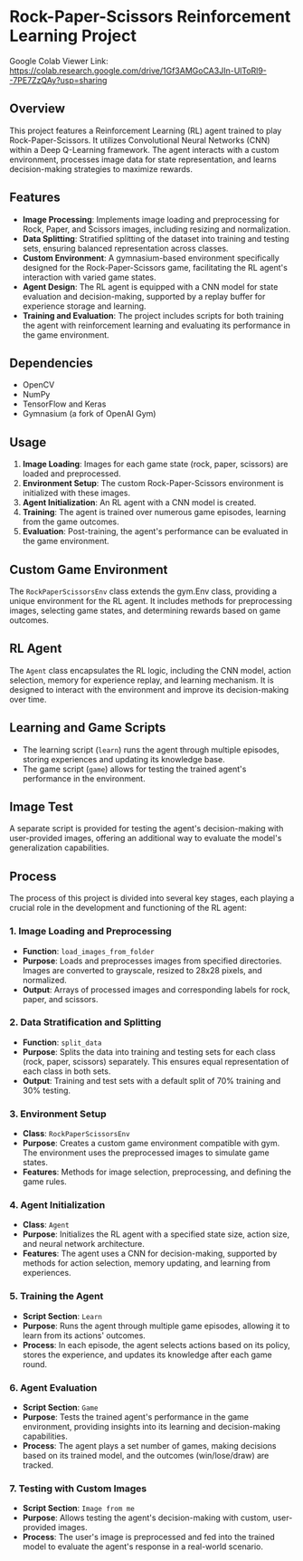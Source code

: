 # Rock-Paper-Scissors Reinforcement Learning Project
Google Colab Viewer Link: https://colab.research.google.com/drive/1Gf3AMGoCA3JIn-UlToRl9--7PE7ZzQAy?usp=sharing
## Overview
This project features a Reinforcement Learning (RL) agent trained to play Rock-Paper-Scissors. It utilizes Convolutional Neural Networks (CNN) within a Deep Q-Learning framework. The agent interacts with a custom environment, processes image data for state representation, and learns decision-making strategies to maximize rewards.

## Features
- **Image Processing**: Implements image loading and preprocessing for Rock, Paper, and Scissors images, including resizing and normalization.
- **Data Splitting**: Stratified splitting of the dataset into training and testing sets, ensuring balanced representation across classes.
- **Custom Environment**: A gymnasium-based environment specifically designed for the Rock-Paper-Scissors game, facilitating the RL agent's interaction with varied game states.
- **Agent Design**: The RL agent is equipped with a CNN model for state evaluation and decision-making, supported by a replay buffer for experience storage and learning.
- **Training and Evaluation**: The project includes scripts for both training the agent with reinforcement learning and evaluating its performance in the game environment.

## Dependencies
- OpenCV
- NumPy
- TensorFlow and Keras
- Gymnasium (a fork of OpenAI Gym)

## Usage
1. **Image Loading**: Images for each game state (rock, paper, scissors) are loaded and preprocessed.
2. **Environment Setup**: The custom Rock-Paper-Scissors environment is initialized with these images.
3. **Agent Initialization**: An RL agent with a CNN model is created.
4. **Training**: The agent is trained over numerous game episodes, learning from the game outcomes.
5. **Evaluation**: Post-training, the agent's performance can be evaluated in the game environment.

## Custom Game Environment
The `RockPaperScissorsEnv` class extends the gym.Env class, providing a unique environment for the RL agent. It includes methods for preprocessing images, selecting game states, and determining rewards based on game outcomes.

## RL Agent
The `Agent` class encapsulates the RL logic, including the CNN model, action selection, memory for experience replay, and learning mechanism. It is designed to interact with the environment and improve its decision-making over time.

## Learning and Game Scripts
- The learning script (`learn`) runs the agent through multiple episodes, storing experiences and updating its knowledge base.
- The game script (`game`) allows for testing the trained agent's performance in the environment.

## Image Test
A separate script is provided for testing the agent's decision-making with user-provided images, offering an additional way to evaluate the model's generalization capabilities.

## Process

The process of this project is divided into several key stages, each playing a crucial role in the development and functioning of the RL agent:

### 1. Image Loading and Preprocessing
- **Function**: `load_images_from_folder`
- **Purpose**: Loads and preprocesses images from specified directories. Images are converted to grayscale, resized to 28x28 pixels, and normalized.
- **Output**: Arrays of processed images and corresponding labels for rock, paper, and scissors.

### 2. Data Stratification and Splitting
- **Function**: `split_data`
- **Purpose**: Splits the data into training and testing sets for each class (rock, paper, scissors) separately. This ensures equal representation of each class in both sets.
- **Output**: Training and test sets with a default split of 70% training and 30% testing.

### 3. Environment Setup
- **Class**: `RockPaperScissorsEnv`
- **Purpose**: Creates a custom game environment compatible with gym. The environment uses the preprocessed images to simulate game states.
- **Features**: Methods for image selection, preprocessing, and defining the game rules.

### 4. Agent Initialization
- **Class**: `Agent`
- **Purpose**: Initializes the RL agent with a specified state size, action size, and neural network architecture.
- **Features**: The agent uses a CNN for decision-making, supported by methods for action selection, memory updating, and learning from experiences.

### 5. Training the Agent
- **Script Section**: `Learn`
- **Purpose**: Runs the agent through multiple game episodes, allowing it to learn from its actions' outcomes.
- **Process**: In each episode, the agent selects actions based on its policy, stores the experience, and updates its knowledge after each game round.

### 6. Agent Evaluation
- **Script Section**: `Game`
- **Purpose**: Tests the trained agent's performance in the game environment, providing insights into its learning and decision-making capabilities.
- **Process**: The agent plays a set number of games, making decisions based on its trained model, and the outcomes (win/lose/draw) are tracked.

### 7. Testing with Custom Images
- **Script Section**: `Image from me`
- **Purpose**: Allows testing the agent's decision-making with custom, user-provided images.
- **Process**: The user's image is preprocessed and fed into the trained model to evaluate the agent's response in a real-world scenario.
